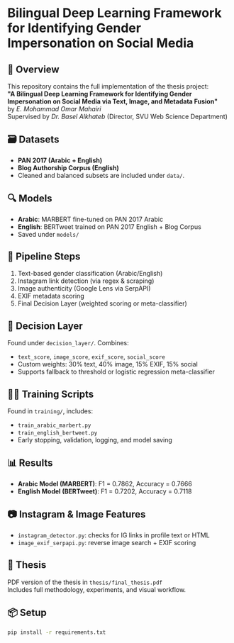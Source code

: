 # Bilingual Deep Learning Framework for Identifying Gender Impersonation on Social Media

## 🧠 Overview
This repository contains the full implementation of the thesis project:  
**"A Bilingual Deep Learning Framework for Identifying Gender Impersonation on Social Media via Text, Image, and Metadata Fusion"**  
by *E. Mohammad Omar Mahairi*  
Supervised by *Dr. Basel Alkhateb* (Director, SVU Web Science Department)

## 🗃 Datasets
- **PAN 2017 (Arabic + English)**
- **Blog Authorship Corpus (English)**
- Cleaned and balanced subsets are included under `data/`.

## 🔍 Models
- **Arabic**: MARBERT fine-tuned on PAN 2017 Arabic
- **English**: BERTweet trained on PAN 2017 English + Blog Corpus
- Saved under `models/`

## 🔄 Pipeline Steps
1. Text-based gender classification (Arabic/English)
2. Instagram link detection (via regex & scraping)
3. Image authenticity (Google Lens via SerpAPI)
4. EXIF metadata scoring
5. Final Decision Layer (weighted scoring or meta-classifier)

## 🧩 Decision Layer
Found under `decision_layer/`. Combines:
- `text_score`, `image_score`, `exif_score`, `social_score`
- Custom weights: 30% text, 40% image, 15% EXIF, 15% social
- Supports fallback to threshold or logistic regression meta-classifier

## 🏃‍♂️ Training Scripts
Found in `training/`, includes:
- `train_arabic_marbert.py`
- `train_english_bertweet.py`
- Early stopping, validation, logging, and model saving

## 📊 Results
- **Arabic Model (MARBERT)**: F1 = 0.7862, Accuracy = 0.7666
- **English Model (BERTweet)**: F1 = 0.7202, Accuracy = 0.7118

## 📷 Instagram & Image Features
- `instagram_detector.py`: checks for IG links in profile text or HTML
- `image_exif_serpapi.py`: reverse image search + EXIF scoring

## 📘 Thesis
PDF version of the thesis in `thesis/final_thesis.pdf`  
Includes full methodology, experiments, and visual workflow.

## 📦 Setup
```bash
pip install -r requirements.txt
